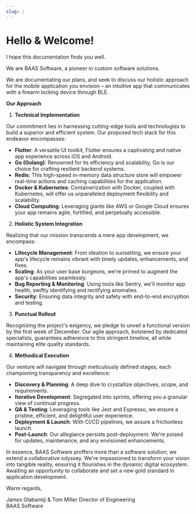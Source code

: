 ```yaml
---
slug: /
---
```


# Hello & Welcome!

I hope this documentation finds you well.

We are BAAS Software, a pioneer in custom software solutions.

We are documentating our plans, and seek to discuss our holistic approach for the mobile application you envision – an intuitive app that communicates with a firearm locking device through BLE.

**Our Approach**

1. **Technical Implementation**

Our commitment lies in harnessing cutting-edge tools and technologies to build a superior and efficient system. Our proposed tech stack for this endeavor encompasses:

- **Flutter**: A versatile UI toolkit, Flutter ensures a captivating and native app experience across iOS and Android.
- **Go (Golang)**: Renowned for its efficiency and scalability, Go is our choice for crafting resilient backend systems.
- **Redis**: This high-speed in-memory data structure store will empower real-time actions and caching capabilities for the application.
- **Docker & Kubernetes**: Containerization with Docker, coupled with Kubernetes, will offer us unparalleled deployment flexibility and scalability.
- **Cloud Computing**: Leveraging giants like AWS or Google Cloud ensures your app remains agile, fortified, and perpetually accessible.

2. **Holistic System Integration**

Realizing that our mission transcends a mere app development, we encompass:

- **Lifecycle Management**: From ideation to sunsetting, we ensure your app's lifecycle remains vibrant with timely updates, enhancements, and fixes.
- **Scaling**: As your user base burgeons, we're primed to augment the app's capabilities seamlessly.
- **Bug Reporting & Monitoring**: Using tools like Sentry, we'll monitor app health, swiftly identifying and rectifying anomalies.
- **Security**: Ensuring data integrity and safety with end-to-end encryption and testing.

3. **Punctual Rollout**

Recognizing the project's exigency, we pledge to unveil a functional version by the first week of December. Our agile approach, bolstered by dedicated specialists, guarantees adherence to this stringent timeline, all while maintaining elite quality standards.

4. **Methodical Execution**

Our venture will navigate through meticulously defined stages, each championing transparency and excellence:

- **Discovery & Planning**: A deep dive to crystallize objectives, scope, and requirements.
- **Iterative Development**: Segregated into sprints, offering you a granular view of continual progress.
- **QA & Testing**: Leveraging tools like Jest and Espresso, we ensure a pristine, efficient, and delightful user experience.
- **Deployment & Launch**: With CI/CD pipelines, we assure a frictionless launch.
- **Post-Launch**: Our allegiance persists post-deployment. We're poised for updates, maintenance, and any envisioned enhancements.

In essence, BAAS Software proffers more than a software solution; we extend a collaborative odyssey. We're impassioned to transform your vision into tangible reality, ensuring it flourishes in the dynamic digital ecosystem. Awaiting an opportunity to collaborate and set a new gold standard in application development.

Warm regards,

James Olabamiji & Tom Miller
Director of Engineering  
BAAS Software
